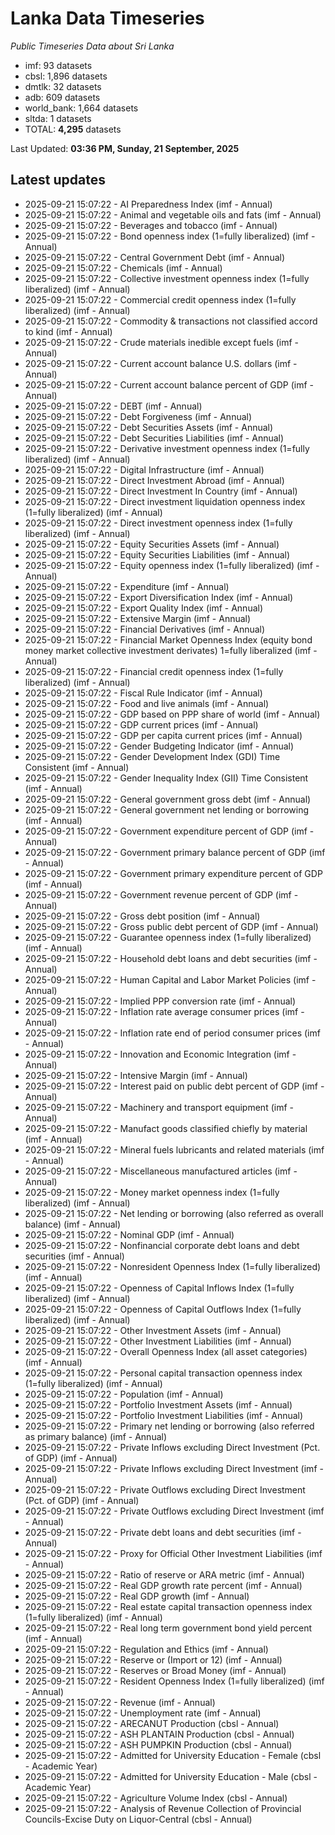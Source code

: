 # Lanka Data Timeseries
*Public Timeseries Data about Sri Lanka*

* imf: 93 datasets
* cbsl: 1,896 datasets
* dmtlk: 32 datasets
* adb: 609 datasets
* world_bank: 1,664 datasets
* sltda: 1 datasets
* TOTAL: **4,295** datasets

Last Updated: **03:36 PM, Sunday, 21 September, 2025**

## Latest updates

* 2025-09-21 15:07:22 - AI Preparedness Index (imf - Annual)
* 2025-09-21 15:07:22 - Animal and vegetable oils and fats (imf - Annual)
* 2025-09-21 15:07:22 - Beverages and tobacco (imf - Annual)
* 2025-09-21 15:07:22 - Bond openness index (1=fully liberalized) (imf - Annual)
* 2025-09-21 15:07:22 - Central Government Debt (imf - Annual)
* 2025-09-21 15:07:22 - Chemicals (imf - Annual)
* 2025-09-21 15:07:22 - Collective investment openness index (1=fully liberalized) (imf - Annual)
* 2025-09-21 15:07:22 - Commercial credit openness index (1=fully liberalized) (imf - Annual)
* 2025-09-21 15:07:22 - Commodity & transactions not classified accord to kind (imf - Annual)
* 2025-09-21 15:07:22 - Crude materials inedible except fuels (imf - Annual)
* 2025-09-21 15:07:22 - Current account balance U.S. dollars (imf - Annual)
* 2025-09-21 15:07:22 - Current account balance percent of GDP (imf - Annual)
* 2025-09-21 15:07:22 - DEBT (imf - Annual)
* 2025-09-21 15:07:22 - Debt Forgiveness (imf - Annual)
* 2025-09-21 15:07:22 - Debt Securities Assets (imf - Annual)
* 2025-09-21 15:07:22 - Debt Securities Liabilities (imf - Annual)
* 2025-09-21 15:07:22 - Derivative investment openness index (1=fully liberalized) (imf - Annual)
* 2025-09-21 15:07:22 - Digital Infrastructure (imf - Annual)
* 2025-09-21 15:07:22 - Direct Investment Abroad (imf - Annual)
* 2025-09-21 15:07:22 - Direct Investment In Country (imf - Annual)
* 2025-09-21 15:07:22 - Direct investment liquidation openness index (1=fully liberalized) (imf - Annual)
* 2025-09-21 15:07:22 - Direct investment openness index (1=fully liberalized) (imf - Annual)
* 2025-09-21 15:07:22 - Equity Securities Assets (imf - Annual)
* 2025-09-21 15:07:22 - Equity Securities Liabilities (imf - Annual)
* 2025-09-21 15:07:22 - Equity openness index (1=fully liberalized) (imf - Annual)
* 2025-09-21 15:07:22 - Expenditure (imf - Annual)
* 2025-09-21 15:07:22 - Export Diversification Index (imf - Annual)
* 2025-09-21 15:07:22 - Export Quality Index (imf - Annual)
* 2025-09-21 15:07:22 - Extensive Margin (imf - Annual)
* 2025-09-21 15:07:22 - Financial Derivatives (imf - Annual)
* 2025-09-21 15:07:22 - Financial Market Openness Index (equity bond money market collective investment derivates) 1=fully liberalized (imf - Annual)
* 2025-09-21 15:07:22 - Financial credit openness index (1=fully liberalized) (imf - Annual)
* 2025-09-21 15:07:22 - Fiscal Rule Indicator (imf - Annual)
* 2025-09-21 15:07:22 - Food and live animals (imf - Annual)
* 2025-09-21 15:07:22 - GDP based on PPP share of world (imf - Annual)
* 2025-09-21 15:07:22 - GDP current prices (imf - Annual)
* 2025-09-21 15:07:22 - GDP per capita current prices (imf - Annual)
* 2025-09-21 15:07:22 - Gender Budgeting Indicator (imf - Annual)
* 2025-09-21 15:07:22 - Gender Development Index (GDI) Time Consistent (imf - Annual)
* 2025-09-21 15:07:22 - Gender Inequality Index (GII) Time Consistent (imf - Annual)
* 2025-09-21 15:07:22 - General government gross debt (imf - Annual)
* 2025-09-21 15:07:22 - General government net lending or borrowing (imf - Annual)
* 2025-09-21 15:07:22 - Government expenditure percent of GDP (imf - Annual)
* 2025-09-21 15:07:22 - Government primary balance percent of GDP (imf - Annual)
* 2025-09-21 15:07:22 - Government primary expenditure percent of GDP (imf - Annual)
* 2025-09-21 15:07:22 - Government revenue percent of GDP (imf - Annual)
* 2025-09-21 15:07:22 - Gross debt position (imf - Annual)
* 2025-09-21 15:07:22 - Gross public debt percent of GDP (imf - Annual)
* 2025-09-21 15:07:22 - Guarantee openness index (1=fully liberalized) (imf - Annual)
* 2025-09-21 15:07:22 - Household debt loans and debt securities (imf - Annual)
* 2025-09-21 15:07:22 - Human Capital and Labor Market Policies (imf - Annual)
* 2025-09-21 15:07:22 - Implied PPP conversion rate (imf - Annual)
* 2025-09-21 15:07:22 - Inflation rate average consumer prices (imf - Annual)
* 2025-09-21 15:07:22 - Inflation rate end of period consumer prices (imf - Annual)
* 2025-09-21 15:07:22 - Innovation and Economic Integration (imf - Annual)
* 2025-09-21 15:07:22 - Intensive Margin (imf - Annual)
* 2025-09-21 15:07:22 - Interest paid on public debt percent of GDP (imf - Annual)
* 2025-09-21 15:07:22 - Machinery and transport equipment (imf - Annual)
* 2025-09-21 15:07:22 - Manufact goods classified chiefly by material (imf - Annual)
* 2025-09-21 15:07:22 - Mineral fuels lubricants and related materials (imf - Annual)
* 2025-09-21 15:07:22 - Miscellaneous manufactured articles (imf - Annual)
* 2025-09-21 15:07:22 - Money market openness index (1=fully liberalized) (imf - Annual)
* 2025-09-21 15:07:22 - Net lending or borrowing (also referred as overall balance) (imf - Annual)
* 2025-09-21 15:07:22 - Nominal GDP (imf - Annual)
* 2025-09-21 15:07:22 - Nonfinancial corporate debt loans and debt securities (imf - Annual)
* 2025-09-21 15:07:22 - Nonresident Openness Index (1=fully liberalized) (imf - Annual)
* 2025-09-21 15:07:22 - Openness of Capital Inflows Index (1=fully liberalized) (imf - Annual)
* 2025-09-21 15:07:22 - Openness of Capital Outflows Index (1=fully liberalized) (imf - Annual)
* 2025-09-21 15:07:22 - Other Investment Assets (imf - Annual)
* 2025-09-21 15:07:22 - Other Investment Liabilities (imf - Annual)
* 2025-09-21 15:07:22 - Overall Openness Index (all asset categories) (imf - Annual)
* 2025-09-21 15:07:22 - Personal capital transaction openness index (1=fully liberalized) (imf - Annual)
* 2025-09-21 15:07:22 - Population (imf - Annual)
* 2025-09-21 15:07:22 - Portfolio Investment Assets (imf - Annual)
* 2025-09-21 15:07:22 - Portfolio Investment Liabilities (imf - Annual)
* 2025-09-21 15:07:22 - Primary net lending or borrowing (also referred as primary balance) (imf - Annual)
* 2025-09-21 15:07:22 - Private Inflows excluding Direct Investment (Pct. of GDP) (imf - Annual)
* 2025-09-21 15:07:22 - Private Inflows excluding Direct Investment (imf - Annual)
* 2025-09-21 15:07:22 - Private Outflows excluding Direct Investment (Pct. of GDP) (imf - Annual)
* 2025-09-21 15:07:22 - Private Outflows excluding Direct Investment (imf - Annual)
* 2025-09-21 15:07:22 - Private debt loans and debt securities (imf - Annual)
* 2025-09-21 15:07:22 - Proxy for Official Other Investment Liabilities (imf - Annual)
* 2025-09-21 15:07:22 - Ratio of reserve or ARA metric (imf - Annual)
* 2025-09-21 15:07:22 - Real GDP growth rate percent (imf - Annual)
* 2025-09-21 15:07:22 - Real GDP growth (imf - Annual)
* 2025-09-21 15:07:22 - Real estate capital transaction openness index (1=fully liberalized) (imf - Annual)
* 2025-09-21 15:07:22 - Real long term government bond yield percent (imf - Annual)
* 2025-09-21 15:07:22 - Regulation and Ethics (imf - Annual)
* 2025-09-21 15:07:22 - Reserve or (Import or 12) (imf - Annual)
* 2025-09-21 15:07:22 - Reserves or Broad Money (imf - Annual)
* 2025-09-21 15:07:22 - Resident Openness Index (1=fully liberalized) (imf - Annual)
* 2025-09-21 15:07:22 - Revenue (imf - Annual)
* 2025-09-21 15:07:22 - Unemployment rate (imf - Annual)
* 2025-09-21 15:07:22 - ARECANUT Production (cbsl - Annual)
* 2025-09-21 15:07:22 - ASH PLANTAIN Production (cbsl - Annual)
* 2025-09-21 15:07:22 - ASH PUMPKIN Production (cbsl - Annual)
* 2025-09-21 15:07:22 - Admitted for University Education - Female (cbsl - Academic Year)
* 2025-09-21 15:07:22 - Admitted for University Education - Male (cbsl - Academic Year)
* 2025-09-21 15:07:22 - Agriculture Volume Index (cbsl - Annual)
* 2025-09-21 15:07:22 - Analysis of Revenue Collection of Provincial Councils-Excise Duty on Liquor-Central (cbsl - Annual)